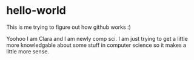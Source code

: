 # hello-world
This is me trying to figure out how github works :)

Yoohoo I am Clara and I am newly comp sci. I am just trying to get a little more knowledgable about some stuff in computer science so it makes a little more sense.
